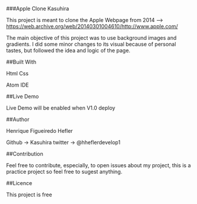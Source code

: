###Apple Clone Kasuhira

This project is meant to clone the Apple Webpage from 2014 --> https://web.archive.org/web/20140301004610/http://www.apple.com/

The main objective of this project was to use background images and gradients. I did some minor changes to its visual because of personal tastes, but followed the idea and logic of the page.

##Built With

Html Css

Atom IDE

##Live Demo

Live Demo will be enabled when V1.0 deploy

##Author

Henrique Figueiredo Hefler

Github -> Kasuhira twitter -> @hheflerdevelop1

##Contribution

Feel free to contribute, especially, to open issues about my project, this is a practice project so feel free to sugest anything.

##Licence

This project is free
